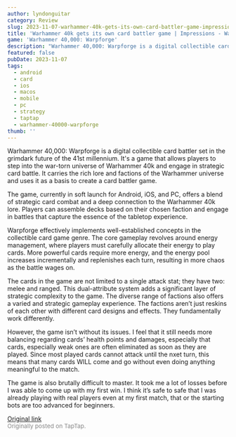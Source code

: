 ```yaml
---
author: lyndonguitar
category: Review
slug: 2023-11-07-warhammer-40k-gets-its-own-card-battler-game-impressions-warhammer-40000-warpforge
title: 'Warhammer 40k gets its own card battler game | Impressions - Warhammer 40,000: Warpforge'
game: 'Warhammer 40,000: Warpforge'
description: "Warhammer 40,000: Warpforge is a digital collectible card battler set in the grimdark future of the 41st millennium. It's a game that allows players to step into the war-torn universe of Warhammer 40k and engage in strategic card battle. It carries the rich lore and factions of the Warhammer universe and uses it as a basis to create a card battler game."
featured: false
pubDate: 2023-11-07
tags:
  - android
  - card
  - ios
  - macos
  - mobile
  - pc
  - strategy
  - taptap
  - warhammer-40000-warpforge
thumb: ''
---
```


Warhammer 40,000: Warpforge is a digital collectible card battler set in the grimdark future of the 41st millennium. It's a game that allows players to step into the war-torn universe of Warhammer 40k and engage in strategic card battle. It carries the rich lore and factions of the Warhammer universe and uses it as a basis to create a card battler game.

The game, currently in soft launch for Android, iOS, and PC, offers a blend of strategic card combat and a deep connection to the Warhammer 40k lore. Players can assemble decks based on their chosen faction and engage in battles that capture the essence of the tabletop experience.

Warpforge effectively implements well-established concepts in the collectible card game genre. The core gameplay revolves around energy management, where players must carefully allocate their energy to play cards. More powerful cards require more energy, and the energy pool increases incrementally and replenishes each turn, resulting in more chaos as the battle wages on.

The cards in the game are not limited to a single attack stat; they have two: melee and ranged. This dual-attribute system adds a significant layer of strategic complexity to the game. The diverse range of factions also offers a varied and strategic gameplay experience. The factions aren’t just reskins of each other with different card designs and effects. They fundamentally work differently.

However, the game isn’t without its issues. I feel that it still needs more balancing regarding cards’ health points and damages, especially that cards, especially weak ones are often eliminated as soon as they are played. Since most played cards cannot attack until the nxet turn, this means that many cards WILL come and go without even doing anything meaningful to the match.

The game is also brutally difficult to master. It took me a lot of losses before I was able to come up with my first win. I think it’s safe to safe that I was already playing with real players even at my first match, that or the starting bots are too advanced for beginners.

[Original link](https://www.taptap.io/post/6517709)<br><span style="font-size: 0.95em; color: #888;">Originally posted on TapTap.</span>